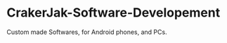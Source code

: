 CrakerJak-Software-Developement
===============================

Custom made Softwares, for Android phones, and PCs.
